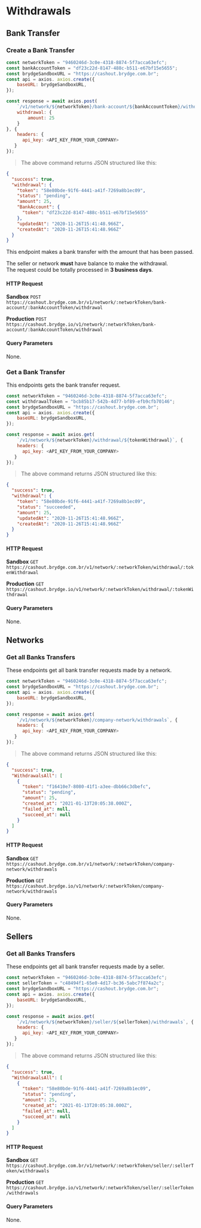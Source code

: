 # Withdrawals

## Bank Transfer

### Create a Bank Transfer

```javascript
const networkToken = "9460246d-3c0e-4318-8874-5f7acca63efc";
const bankAccountToken = "df23c22d-8147-488c-b511-e67bf15e5655";
const brydgeSandboxURL = "https://cashout.brydge.com.br";
const api = axios. axios.create({
    baseURL: brydgeSandboxURL,
});

const response = await axios.post(
    `/v1/network/${networkToken}/bank-account/${bankAccountToken}/withdrawal`, {
    withdrawal: {
        amount: 25
    }
}, {
    headers: {
      api_key: <API_KEY_FROM_YOUR_COMPANY>
   }
});
```

> The above command returns JSON structured like this:

```json
{
  "success": true,
  "withdrawal": {
    "token": "58e80bde-91f6-4441-a41f-7269a8b1ec09",
    "status": "pending",
    "amount": 25,
    "BankAccount": {
      "token": "df23c22d-8147-488c-b511-e67bf15e5655"
    },
    "updatedAt": "2020-11-26T15:41:48.966Z",
    "createdAt": "2020-11-26T15:41:48.966Z"
  }
}
```

This endpoint makes a bank transfer with the amount that has been passed.

<aside class=warning>
The seller or network <strong>must</strong> have balance to make the withdrawal.
</aside>

<aside class=warning>
The request could be totally processed in <strong>3 business days</strong>.
</aside>

#### HTTP Request

**Sandbox**
`POST https://cashout.brydge.com.br/v1/network/:networkToken/bank-account/:bankAccountToken/withdrawal`

**Production**
`POST https://cashout.brydge.io/v1/network/:networkToken/bank-account/:bankAccountToken/withdrawal`

#### Query Parameters

None.

### Get a Bank Transfer

This endpoints gets the bank transfer request.

```javascript
const networkToken = "9460246d-3c0e-4318-8874-5f7acca63efc";
const withdrawalToken = "bcb85b17-542b-4d77-bf89-efb9cfb70146";
const brydgeSandboxURL = "https://cashout.brydge.com.br";
const api = axios. axios.create({
    baseURL: brydgeSandboxURL,
});

const response = await axios.get(
    `/v1/network/${networkToken}/withdrawal/${tokenWithdrawal}`, {
    headers: {
      api_key: <API_KEY_FROM_YOUR_COMPANY>
   }
});
```

> The above command returns JSON structured like this:

```json
{
  "success": true,
  "withdrawal": {
    "token": "58e80bde-91f6-4441-a41f-7269a8b1ec09",
    "status": "succeeded",
    "amount": 25,
    "updatedAt": "2020-11-26T15:41:48.966Z",
    "createdAt": "2020-11-26T15:41:48.966Z"
  }
}
```

#### HTTP Request

**Sandbox**
`GET https://cashout.brydge.com.br/v1/network/:networkToken/withdrawal/:tokenWithdrawal`

**Production**
`GET https://cashout.brydge.io/v1/network/:networkToken/withdrawal/:tokenWithdrawal`

#### Query Parameters

None.

## Networks

### Get all Banks Transfers

These endpoints get all bank transfer requests made by a network.

```javascript
const networkToken = "9460246d-3c0e-4318-8874-5f7acca63efc";
const brydgeSandboxURL = "https://cashout.brydge.com.br";
const api = axios. axios.create({
    baseURL: brydgeSandboxURL,
});

const response = await axios.get(
    `/v1/network/${networkToken}/company-network/withdrawals`, {
    headers: {
      api_key: <API_KEY_FROM_YOUR_COMPANY>
   }
});
```

> The above command returns JSON structured like this:

```json
{
  "success": true,
  "WithdrawalsAll": [
    {
      "token": "f16410e7-8080-41f1-a3ee-dbb66c3dbefc",
      "status": "pending",
      "amount": 25,
      "created_at": "2021-01-13T20:05:38.000Z",
      "failed_at": null,
      "succeed_at": null
    }
  ]
}
```

#### HTTP Request

**Sandbox**
`GET https://cashout.brydge.com.br/v1/network/:networkToken/company-network/withdrawals`

**Production**
`GET https://cashout.brydge.io/v1/network/:networkToken/company-network/withdrawals`

#### Query Parameters

None.

## Sellers

### Get all Banks Transfers

These endpoints get all bank transfer requests made by a seller.

```javascript
const networkToken = "9460246d-3c0e-4318-8874-5f7acca63efc";
const sellerToken = "c48494f1-65e0-4d17-bc36-5abc7f874a2c";
const brydgeSandboxURL = "https://cashout.brydge.com.br";
const api = axios. axios.create({
    baseURL: brydgeSandboxURL,
});

const response = await axios.get(
    `/v1/network/${networkToken}/seller/${sellerToken}/withdrawals`, {
    headers: {
      api_key: <API_KEY_FROM_YOUR_COMPANY>
   }
});
```

> The above command returns JSON structured like this:

```json
{
  "success": true,
  "WithdrawalsAll": [
    {
      "token": "58e80bde-91f6-4441-a41f-7269a8b1ec09",
      "status": "pending",
      "amount": 25,
      "created_at": "2021-01-13T20:05:38.000Z",
      "failed_at": null,
      "succeed_at": null
    }
  ]
}
```

#### HTTP Request

**Sandbox**
`GET https://cashout.brydge.com.br/v1/network/:networkToken/seller/:sellerToken/withdrawals`

**Production**
`GET https://cashout.brydge.io/v1/network/:networkToken/seller/:sellerToken/withdrawals`

#### Query Parameters

None.
